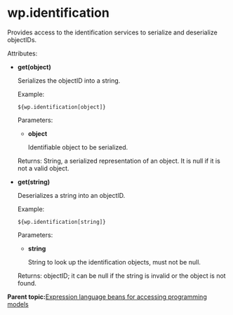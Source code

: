 # wp.identification

Provides access to the identification services to serialize and deserialize objectIDs.

Attributes:

-   **get\(object\)**

    Serializes the objectID into a string.

    Example:

    ```
    ${wp.identification[object]}
    ```

    Parameters:

    -   **object**

        Identifiable object to be serialized.

    Returns: String, a serialized representation of an object. It is null if it is not a valid object.

-   **get\(string\)**

    Deserializes a string into an objectID.

    Example:

    ```
    ${wp.identification[string]}
    ```

    Parameters:

    -   **string**

        String to look up the identification objects, must not be null.

    Returns: objectID; it can be null if the string is invalid or the object is not found.


**Parent topic:**[Expression language beans for accessing programming models](../dev-theme/themeopt_el_bean.md)

